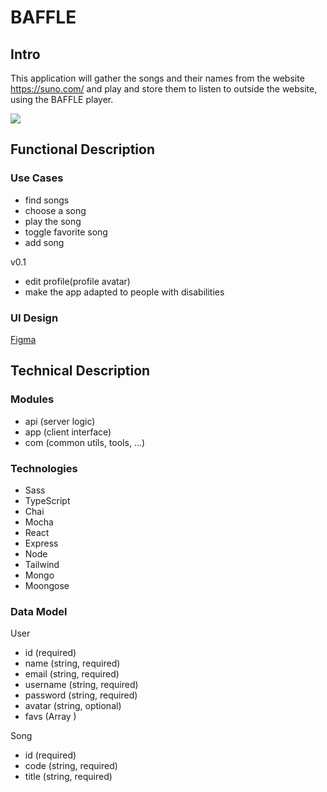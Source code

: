 # BAFFLE

## Intro

This application will gather the songs and their names from the website https://suno.com/ and play and store them to listen to outside the website, using the BAFFLE player.

![](https://media.giphy.com/media/8mzhnR9ZXqSjYtlKpp/giphy.gif?cid=790b7611umrposiq013r62rg7lfmbd6rgpgcreqj24v5dch3&ep=v1_gifs_search&rid=giphy.gif&ct=g)

## Functional Description

### Use Cases

- find songs
- choose a song
- play the song
- toggle favorite song
- add song

v0.1

- edit profile(profile avatar)
- make the app adapted to people with disabilities

### UI Design

[Figma](https://www.figma.com/file/PmYQ3EbdY25UNuFwEnfPfZ/Untitled?type=design&node-id=55%3A40&mode=design&t=4NLSGNBWJ1AwTrx9-1)

## Technical Description

### Modules

- api (server logic)
- app (client interface)
- com (common utils, tools, ...)

### Technologies

- Sass
- TypeScript
- Chai
- Mocha
- React
- Express
- Node
- Tailwind
- Mongo
- Moongose

### Data Model

User

- id (required)
- name (string, required)
- email (string, required)
- username (string, required)
- password (string, required)
- avatar (string, optional)
- favs (Array <String>)

Song

- id (required)
- code (string, required)
- title (string, required)
